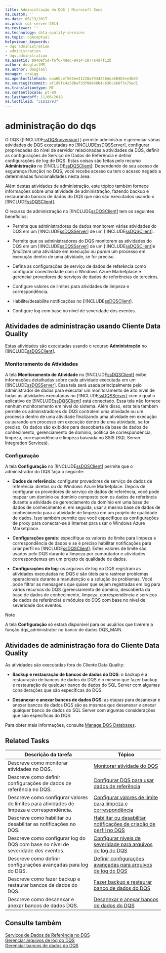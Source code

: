 ```yaml
---
title: Administração do DQS | Microsoft Docs
ms.custom: ''
ms.date: 06/13/2017
ms.prod: sql-server-2014
ms.reviewer: ''
ms.technology: data-quality-services
ms.topic: conceptual
helpviewer_keywords:
- dqs administration
- administration
- dqs,adminstration
ms.assetid: 9940ef5d-f6f6-4dec-9414-1077a4d7f12b
author: douglaslMS
ms.author: douglasl
manager: craigg
ms.openlocfilehash: eaa6bcef563ee41220a79443564ea68402ee3b03
ms.sourcegitcommit: af1d9fc4a50baf3df60488b4c630ce68f7e75ed1
ms.translationtype: MT
ms.contentlocale: pt-BR
ms.lasthandoff: 11/06/2018
ms.locfileid: "51032793"
---
```

# <a name="dqs-administration"></a>administração do dqs
  O DQS ([!INCLUDE[ssDQSnoversion](../includes/ssdqsnoversion-md.md)] ) permite administrar e gerenciar várias atividades de DQS executadas no [!INCLUDE[ssDQSServer](../includes/ssdqsserver-md.md)], configurar propriedades do nível de servidor relacionadas a atividades de DQS, definir as configurações de Serviço de Dados de Referência e definir configurações de log de DQS. Estas coisas são feitas pelo recurso **Administração** no [!INCLUDE[ssDQSClient](../includes/ssdqsclient-md.md)]. Dependendo de seu acesso de segurança (função) no DQS, você recebe acesso ou tem o acesso negado a determinadas funcionalidades nesta área.  
  
 Além destas atividades de administração, este tópico também fornece informações sobre uma atividade de administração, fazendo backup e restaurando bancos de dados do DQS que não são executados usando o [!INCLUDE[ssDQSClient](../includes/ssdqsclient-md.md)].  
  
 O recurso de administração no [!INCLUDE[ssDQSClient](../includes/ssdqsclient-md.md)] tem os seguintes benefícios:  
  
-   Permite que administradores de dados monitorem várias atividades do DQS em um [!INCLUDE[ssDQSServer](../includes/ssdqsserver-md.md)] de um [!INCLUDE[ssDQSClient](../includes/ssdqsclient-md.md)].  
  
-   Permite que os administradores do DQS monitorem as atividades do DQS em um [!INCLUDE[ssDQSServer](../includes/ssdqsserver-md.md)] de um [!INCLUDE[ssDQSClient](../includes/ssdqsclient-md.md)]e *finalizem* uma atividade em execução ou *parem* um processo em execução dentro de uma atividade, se for preciso.  
  
-   Defina as configurações de serviço de dados de referência como configurar conectividade com o Windows Azure Marketplace e gerenciar provedores de serviços de dados de referências de terceiros.  
  
-   Configure valores de limites para atividades de limpeza e correspondência.  
  
-   Habilite/desabilite notificações no [!INCLUDE[ssDQSClient](../includes/ssdqsclient-md.md)].  
  
-   Configure log com base no nível de severidade dos eventos.  
  
##  <a name="AdminUsingClent"></a> Atividades de administração usando Cliente Data Quality  
 Estas atividades são executadas usando o recurso **Administração** no [!INCLUDE[ssDQSClient](../includes/ssdqsclient-md.md)].  
  
### <a name="activity-monitoring"></a>Monitoramento de Atividades  
 A tela **Monitoramento de Atividade** no [!INCLUDE[ssDQSClient](../includes/ssdqsclient-md.md)] exibe informações detalhadas sobre cada atividade executada em um [!INCLUDE[ssDQSServer](../includes/ssdqsserver-md.md)]. Essa tela será usada principalmente pelo administrador de dados para executar um monitoramento de alto nível de todas as atividades executadas no [!INCLUDE[ssDQSServer](../includes/ssdqsserver-md.md)] com o qual o aplicativo do [!INCLUDE[ssDQSClient](../includes/ssdqsclient-md.md)] está conectado. Essa tela não fornece nenhum monitoramento em nível do sistema. Além disso, esta tela também permite os administradores do DQS controlem uma atividade ou um processo dentro de uma atividade finalizando uma atividade em execução ou parando um processo em execução dentro de uma atividade, se for preciso. Os dados são exibidos para descoberta da base de dados de conhecimento, gerenciamento de domínio, política de correspondência, limpeza, correspondência e limpeza baseada no SSIS (SQL Server Integration Services).  
  
### <a name="configuration"></a>Configuração  
 A tela **Configuração** no [!INCLUDE[ssDQSClient](../includes/ssdqsclient-md.md)] permite que o administrador do DQS faça o seguinte:  
  
-   **Dados de referência**: configurar provedores de serviço de dados de referência: diretos ou do Windows Azure Marketplace. Depois de configurar os provedores de serviço de dados de referência, você pode mapear um domínio ou domínio composto com os dados de referência durante a atividade de gerenciamento de domínio em uma base de dados de conhecimento e, em seguida, usar a mesma base de dados de conhecimento para a atividade de limpeza em um projeto de qualidade de dados. Isso também permite que você especifique as configurações de proxy para conectar-se à Internet para usar o Windows Azure Marketplace.  
  
-   **Configurações gerais**: especifique os valores de limite para limpeza e correspondência de dados e se é preciso habilitar notificações para criar perfil no [!INCLUDE[ssDQSClient](../includes/ssdqsclient-md.md)]. Estes valores de limite são usados pelo DQS durante a limpeza por computador e atividades correspondentes em um projeto de qualidade de dados.  
  
-   **Configurações de log**: os arquivos de log no DQS registram as atividades executadas no DQS e são úteis para rastrear problemas operacionais durante a manutenção e a solução de problemas. Você pode filtrar as mensagens que quiser que sejam registradas em log para vários recursos do DQS (gerenciamento de domínio, descoberta da base de dados de conhecimento, limpeza, correspondência e serviços de dados de referência) e módulos do DQS com base no nível de severidade dos eventos.  
  
> [!NOTE]  
>  A tela **Configuração** só estará disponível para os usuários que tiverem a função dqs_administrator no banco de dados DQS_MAIN.  
  
##  <a name="AdminOutsideClient"></a> Atividades de administração fora do Cliente Data Quality  
 As atividades são executadas fora do Cliente Data Quality:  
  
-   **Backup e restauração de bancos de dados do DQS**: o backup e a restauração de bancos de dados do DQS é o mesmo que fazer backup e restauração de qualquer banco de dados do SQL Server com algumas considerações que são específicas do DQS.  
  
-   **Desanexar e anexar bancos de dados DQS**: as etapas para desanexar e anexar bancos de dados DQS são as mesmas que desanexar e anexar qualquer banco de dados do SQL Server com algumas considerações que são específicas do DQS.  
  
 Para obter mais informações, consulte [Manage DQS Databases](../../2014/data-quality-services/manage-dqs-databases.md).  
  
## <a name="related-tasks"></a>Related Tasks  
  
|Descrição da tarefa|Tópico|  
|----------------------|-----------|  
|Descreve como monitorar atividades no DQS.|[Monitorar atividade do DQS](../../2014/data-quality-services/monitor-dqs-activities.md)|  
|Descreve como definir configurações de dados de referência no DQS.|[Configurar DQS para usar dados de referência](../../2014/data-quality-services/configure-dqs-to-use-reference-data.md)|  
|Descreve como configurar valores de limites para atividades de limpeza e correspondência.|[Configurar valores de limite para limpeza e correspondência](../../2014/data-quality-services/configure-threshold-values-for-cleansing-and-matching.md)|  
|Descreve como habilitar ou desabilitar as notificações no DQS.|[Habilitar ou desabilitar notificações de criação de perfil no DQS](../../2014/data-quality-services/enable-or-disable-profiling-notifications-in-dqs.md)|  
|Descreve como configurar log do DQS com base no nível de severidade dos eventos.|[Configurar níveis de severidade para arquivos de log do DQS](../../2014/data-quality-services/configure-severity-levels-for-dqs-log-files.md)|  
|Descreve como definir configurações avançadas para log do DQS.|[Definir configurações avançadas para arquivos de log do DQS](../../2014/data-quality-services/configure-advanced-settings-for-dqs-log-files.md)|  
|Descreve como fazer backup e restaurar bancos de dados do DQS.|[Fazer backup e restaurar banco de dados do DQS](../../2014/data-quality-services/backing-up-and-restoring-dqs-databases.md)|  
|Descreve como desanexar e anexar bancos de dados DQS.|[Desanexar e anexar bancos de dados do DQS](../../2014/data-quality-services/detaching-and-attaching-dqs-databases.md)|  
  
## <a name="see-also"></a>Consulte também  
 [Serviços de Dados de Referência no DQS](../../2014/data-quality-services/reference-data-services-in-dqs.md)   
 [Gerenciar arquivos de log do DQS](../../2014/data-quality-services/manage-dqs-log-files.md)   
 [Gerenciar bancos de dados do DQS](../../2014/data-quality-services/manage-dqs-databases.md)  
  
  
